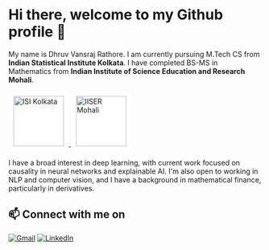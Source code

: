 
# Hi there, welcome to my Github profile 👋

My name is Dhruv Vansraj Rathore. I am currently pursuing M.Tech CS from **Indian Statistical Institute Kolkata**. I have completed BS-MS in Mathematics from **Indian Institute of Science Education and Research Mohali**.

<a href="https://www.isical.ac.in/">
  <img src="https://upload.wikimedia.org/wikipedia/en/thumb/b/b0/Indianstatisticalinstitutelogo.svg/300px-Indianstatisticalinstitutelogo.svg.png" alt="ISI Kolkata" width="100" height="auto" style="background-color: white; padding: 10px; border-radius: 10px;">
</a>

<a href="https://www.iisermohali.ac.in/">
  <img src="https://upload.wikimedia.org/wikipedia/en/thumb/e/e4/IISER-Mohali_Logo.svg/800px-IISER-Mohali_Logo.svg.png" alt="IISER Mohali" width="100" height="auto" style="background-color: white; padding: 10px; border-radius: 10px;">
</a>

I have a broad interest in deep learning, with current work focused on causality in neural networks and explainable AI. I'm also open to working in NLP and computer vision, and I have a background in mathematical finance, particularly in derivatives.

## 📫 Connect with me on
[![Gmail](https://img.shields.io/badge/Gmail-D14836?style=for-the-badge&logo=gmail&logoColor=white)](mailto:dhruvrathore2000@@gmail.com)
[![LinkedIn](https://img.shields.io/badge/LinkedIn-0077B5?style=for-the-badge&logo=linkedin&logoColor=white)](https://www.linkedin.com/in/dhruv-vansraj-rathore-a724291a3/)


<!---
drmkn/drmkn is a ✨ special ✨ repository because its `README.md` (this file) appears on your GitHub profile.
You can click the Preview link to take a look at your changes.
--->
